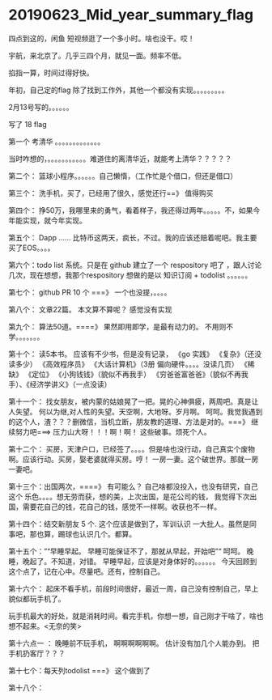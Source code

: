# 20190623_Mid_year_summary_flag


四点到这的，闲鱼 短视频逛了一个多小时。啥也没干。哎！ 


宇航，来北京了。几乎三四个月，就见一面。频率不低。


掐指一算，时间过得好快。


年初，自己定的flag 除了找到工作外，其他一个都没有实现。。。。。。。。。

2月13号写的。。。。。。

写了 18 flag 

第一个 考清华  。。。。。。。。。。。。。

当时咋想的，。。。。。。。。。。。难道住的离清华近，就能考上清华？？？？？

第二个： 篮球小程序。。。。。。自己懒惰，（工作忙是个借口，但还是借口）

第三个： 洗手机，买了，已经用了很久，感觉还行==》 值得购买

第四个：  挣50万，我哪里来的勇气，看着样子，我还得过两年。。。。。不，如果今年能实现，就今年实现。

第五个： Dapp  ......  比特币这两天，疯长，不过。我的应该还赔着呢吧。我主要买了EOS。。。。

第六个：todo list 系统。只是在 github 建立了一个 respository 吧了 ，跟人讨论几次，现在想想，我那个respository 想做的是以 知识订阅 + todolist 。。。。。。

第七个： github PR 10 个  ===》 一个也没提，。。。。

第八个： 文章22篇。  本文算不算呢？  感觉没有实现

第九个： 算法50道。====》 果然即用即学，是最有动力的。 不用则不学。。。。。。。

第十个： 读5本书。 应该有不少书，但是没有记录，  《go 实践》 《复杂》（还没读多少） 《高效程序员》 《大话计算机》（3册 偏向硬件。。。。没读几页）  《稀缺》 《定位》 《小狗钱钱》（貌似不再我手） 《穷爸爸富爸爸》（貌似不再我手）、《经济学讲义》（一点没读）  

第十一个： 找女朋友，被内蒙的姑娘晃了一把。晃的心神俱疲，两周吧。真是让人失望。
          何以为继,对人性的失望。天空啊，大地呀。岁月啊。 呵呵。我觉我遇到的这个人，渣？？？删微信，当机立断，朋友教的道理、方法是对的。===》 继续努力吧===> 压力山大呀！！！啊！啊！ 这些破事。烦死个人。



第十二个： 买房，天津户口，已经签了。。。。但是啥也没行动，自己真实个废物啊。应该行动。买房，娶老婆就得买房。哼！ 一房一妻。这个破世界。那就一房一妻吧。



第十三个：出国两次，====》 有可能么？  自己啥都没投入，也没有研究，自己这个  乐色。。。。想无劳而获，想的美，上次出国，是花公司的钱， 我觉得下次出国，需要花自己的钱，花自己的钱，感觉不一样啊。收获也不一样。



第十四个：结交新朋友 5 个.  这个应该是做到了，军训认识 一大批人。虽然是同事吧，那也算，踢球也认识几个。都算。



第十五个：”“早睡早起。 早睡可能保证不了，那就从早起，开始吧”“  呵呵。 晚睡，晚起了。不知道，对错。     早睡早起，应该是对身体好的。。。。。。  今天回顾到这个点了，记在心中。尽量吧。还有，控制自己。



第十六个： 起床不看手机，前段时间很好，最近一周，自己没有控制自己，早上貌似都玩手机了。

​             玩手机最大的好处，就是消耗时间。看完手机，你想一想，自己刚才干啥了，啥也想不起来。<无奈的笑>



第十六点一 ：  晚睡前不玩手机，  啊啊啊啊啊啊。 估计没有加几个人能办到。 把手机扔客厅？？？



第十七个：每天列todolist     ===》  这个做到了



第十八个：